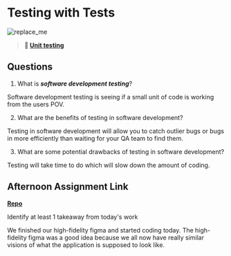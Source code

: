 # Testing with Tests

![replace_me](https://codeworks.blob.core.windows.net/public/assets/img/illustrations/placeholder.svg)

> **📖 [Unit testing](https://codeworksacademy.com/fs-student-guide/resources/wk8-9/03-Unit-Testing)**

## Questions

1. What is ***software development testing***?

Software development testing is seeing if a small unit of code is working from the users POV.

2. What are the benefits of testing in software development?

Testing in software development will allow you to catch outlier bugs or bugs in more efficiently than waiting for your QA team to find them.

3. What are some potential drawbacks of testing in software development?

Testing will take time to do which will slow down the amount of coding.

## Afternoon Assignment Link

**[Repo](https://github.com/uwilledw/<ASSIGNMENT_REPO>)**

Identify at least 1 takeaway from today's work

We finished our high-fidelity figma and started coding today. The high-fidelity figma was a good idea because we all now have really similar visions of what the application is supposed to look like.
